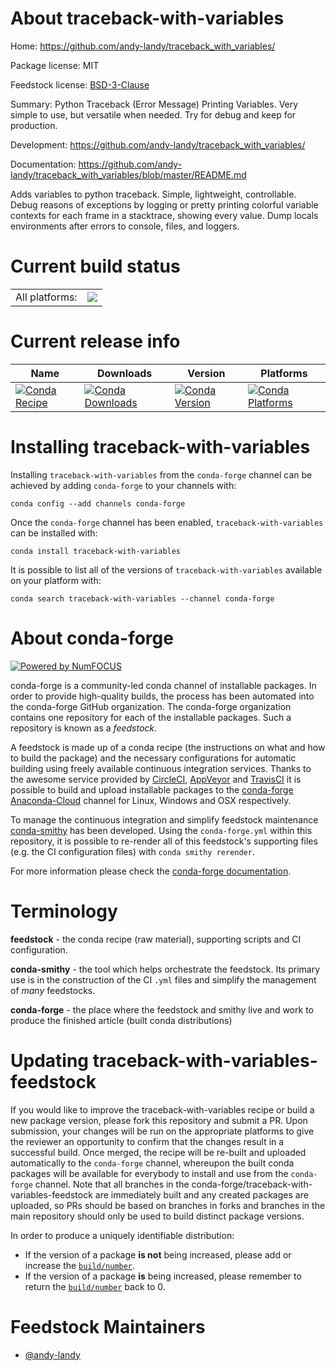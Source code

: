 About traceback-with-variables
==============================

Home: https://github.com/andy-landy/traceback_with_variables/

Package license: MIT

Feedstock license: [BSD-3-Clause](https://github.com/conda-forge/traceback-with-variables-feedstock/blob/master/LICENSE.txt)

Summary: Python Traceback (Error Message) Printing Variables. Very simple to use, but versatile when needed. Try for debug and keep for production.

Development: https://github.com/andy-landy/traceback_with_variables/

Documentation: https://github.com/andy-landy/traceback_with_variables/blob/master/README.md

Adds variables to python traceback. Simple, lightweight, controllable. Debug reasons of exceptions by logging or pretty printing colorful variable contexts for each frame in a stacktrace, showing every value. Dump locals environments after errors to console, files, and loggers.

Current build status
====================


<table><tr><td>All platforms:</td>
    <td>
      <a href="https://dev.azure.com/conda-forge/feedstock-builds/_build/latest?definitionId=11204&branchName=master">
        <img src="https://dev.azure.com/conda-forge/feedstock-builds/_apis/build/status/traceback-with-variables-feedstock?branchName=master">
      </a>
    </td>
  </tr>
</table>

Current release info
====================

| Name | Downloads | Version | Platforms |
| --- | --- | --- | --- |
| [![Conda Recipe](https://img.shields.io/badge/recipe-traceback--with--variables-green.svg)](https://anaconda.org/conda-forge/traceback-with-variables) | [![Conda Downloads](https://img.shields.io/conda/dn/conda-forge/traceback-with-variables.svg)](https://anaconda.org/conda-forge/traceback-with-variables) | [![Conda Version](https://img.shields.io/conda/vn/conda-forge/traceback-with-variables.svg)](https://anaconda.org/conda-forge/traceback-with-variables) | [![Conda Platforms](https://img.shields.io/conda/pn/conda-forge/traceback-with-variables.svg)](https://anaconda.org/conda-forge/traceback-with-variables) |

Installing traceback-with-variables
===================================

Installing `traceback-with-variables` from the `conda-forge` channel can be achieved by adding `conda-forge` to your channels with:

```
conda config --add channels conda-forge
```

Once the `conda-forge` channel has been enabled, `traceback-with-variables` can be installed with:

```
conda install traceback-with-variables
```

It is possible to list all of the versions of `traceback-with-variables` available on your platform with:

```
conda search traceback-with-variables --channel conda-forge
```


About conda-forge
=================

[![Powered by NumFOCUS](https://img.shields.io/badge/powered%20by-NumFOCUS-orange.svg?style=flat&colorA=E1523D&colorB=007D8A)](http://numfocus.org)

conda-forge is a community-led conda channel of installable packages.
In order to provide high-quality builds, the process has been automated into the
conda-forge GitHub organization. The conda-forge organization contains one repository
for each of the installable packages. Such a repository is known as a *feedstock*.

A feedstock is made up of a conda recipe (the instructions on what and how to build
the package) and the necessary configurations for automatic building using freely
available continuous integration services. Thanks to the awesome service provided by
[CircleCI](https://circleci.com/), [AppVeyor](https://www.appveyor.com/)
and [TravisCI](https://travis-ci.com/) it is possible to build and upload installable
packages to the [conda-forge](https://anaconda.org/conda-forge)
[Anaconda-Cloud](https://anaconda.org/) channel for Linux, Windows and OSX respectively.

To manage the continuous integration and simplify feedstock maintenance
[conda-smithy](https://github.com/conda-forge/conda-smithy) has been developed.
Using the ``conda-forge.yml`` within this repository, it is possible to re-render all of
this feedstock's supporting files (e.g. the CI configuration files) with ``conda smithy rerender``.

For more information please check the [conda-forge documentation](https://conda-forge.org/docs/).

Terminology
===========

**feedstock** - the conda recipe (raw material), supporting scripts and CI configuration.

**conda-smithy** - the tool which helps orchestrate the feedstock.
                   Its primary use is in the construction of the CI ``.yml`` files
                   and simplify the management of *many* feedstocks.

**conda-forge** - the place where the feedstock and smithy live and work to
                  produce the finished article (built conda distributions)


Updating traceback-with-variables-feedstock
===========================================

If you would like to improve the traceback-with-variables recipe or build a new
package version, please fork this repository and submit a PR. Upon submission,
your changes will be run on the appropriate platforms to give the reviewer an
opportunity to confirm that the changes result in a successful build. Once
merged, the recipe will be re-built and uploaded automatically to the
`conda-forge` channel, whereupon the built conda packages will be available for
everybody to install and use from the `conda-forge` channel.
Note that all branches in the conda-forge/traceback-with-variables-feedstock are
immediately built and any created packages are uploaded, so PRs should be based
on branches in forks and branches in the main repository should only be used to
build distinct package versions.

In order to produce a uniquely identifiable distribution:
 * If the version of a package **is not** being increased, please add or increase
   the [``build/number``](https://conda.io/docs/user-guide/tasks/build-packages/define-metadata.html#build-number-and-string).
 * If the version of a package **is** being increased, please remember to return
   the [``build/number``](https://conda.io/docs/user-guide/tasks/build-packages/define-metadata.html#build-number-and-string)
   back to 0.

Feedstock Maintainers
=====================

* [@andy-landy](https://github.com/andy-landy/)

